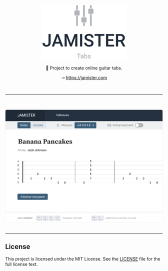 <br /><br />
<p align="center">
  <a href="https://jamister.com">
    <img src="/prints/logo-1.png" width="268px" alt="Jamister logo" />
  </a>
</p>
<p align="center">🎸 Project to create online guitar tabs.</p>
<p align="center">⇢ <a href="https://jamister.com">https://jamister.com</a></p>
<br />


---

<br /><br />
![Preview](/prints/print-4.png?raw=true)
<br /><br />

---

## License

This project is licensed under the MIT License.
See the [LICENSE](./LICENSE) file for the full license text.
